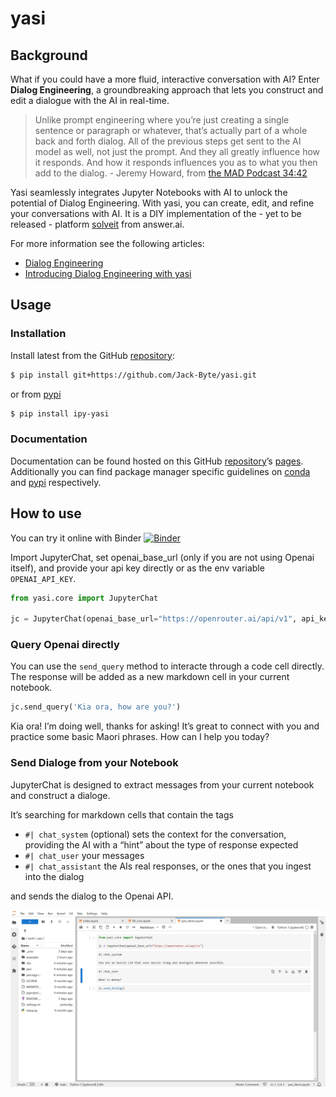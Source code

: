 # yasi


<!-- WARNING: THIS FILE WAS AUTOGENERATED! DO NOT EDIT! -->

## Background

What if you could have a more fluid, interactive conversation with AI?
Enter **Dialog Engineering**, a groundbreaking approach that lets you
construct and edit a dialogue with the AI in real-time.

> Unlike prompt engineering where you’re just creating a single sentence
> or paragraph or whatever, that’s actually part of a whole back and
> forth dialog. All of the previous steps get sent to the AI model as
> well, not just the prompt. And they all greatly influence how it
> responds. And how it responds influences you as to what you then add
> to the dialog. - Jeremy Howard, from [the MAD Podcast
> 34:42](https://www.youtube.com/watch?v=MbHL0uvKYbE&t=34h42s)

Yasi seamlessly integrates Jupyter Notebooks with AI to unlock the
potential of Dialog Engineering. With yasi, you can create, edit, and
refine your conversations with AI. It is a DIY implementation of the -
yet to be released - platform [solveit](https://solveit.fast.ai/) from
answer.ai.

For more information see the following articles:

- [Dialog
  Engineering](https://www.linkedin.com/pulse/dialog-engineering-tobias-klings-jq34f)
- [Introducing Dialog Engineering with
  yasi](https://www.linkedin.com/pulse/boost-your-ai-interactions-tobias-klings-bcnqe)

## Usage

### Installation

Install latest from the GitHub
[repository](https://github.com/Jack-Byte/yasi):

``` sh
$ pip install git+https://github.com/Jack-Byte/yasi.git
```

or from [pypi](https://pypi.org/project/yasi/)

``` sh
$ pip install ipy-yasi
```

### Documentation

Documentation can be found hosted on this GitHub
[repository](https://github.com/Jack-Byte/yasi)’s
[pages](https://Jack-Byte.github.io/yasi/). Additionally you can find
package manager specific guidelines on
[conda](https://anaconda.org/Jack-Byte/yasi) and
[pypi](https://pypi.org/project/yasi/) respectively.

## How to use

You can try it online with Binder
[![Binder](https://mybinder.org/badge_logo.svg)](https://mybinder.org/v2/gh/Jack-Byte/yasi/HEAD?urlpath=%2Fdoc%2Ftree%2F%2Fexamples%2Fmoney_and_kangaroos.ipynb)

Import JupyterChat, set openai_base_url (only if you are not using
Openai itself), and provide your api key directly or as the env variable
`OPENAI_API_KEY`.

``` python
from yasi.core import JupyterChat

jc = JupyterChat(openai_base_url="https://openrouter.ai/api/v1", api_key=None)
```

### Query Openai directly

You can use the `send_query` method to interacte through a code cell
directly. The response will be added as a new markdown cell in your
current notebook.

``` python
jc.send_query('Kia ora, how are you?')
```

Kia ora! I’m doing well, thanks for asking! It’s great to connect with
you and practice some basic Maori phrases. How can I help you today?

### Send Dialoge from your Notebook

JupyterChat is designed to extract messages from your current notebook
and construct a dialoge.

It’s searching for markdown cells that contain the tags

- `#| chat_system` (optional) sets the context for the conversation,
  providing the AI with a “hint” about the type of response expected
- `#| chat_user` your messages
- `#| chat_assistant` the AIs real responses, or the ones that you
  ingest into the dialog

and sends the dialog to the Openai API.

![](https://github.com/Jack-Byte/yasi/blob/main/files/yasi_demo_roos.gif)
